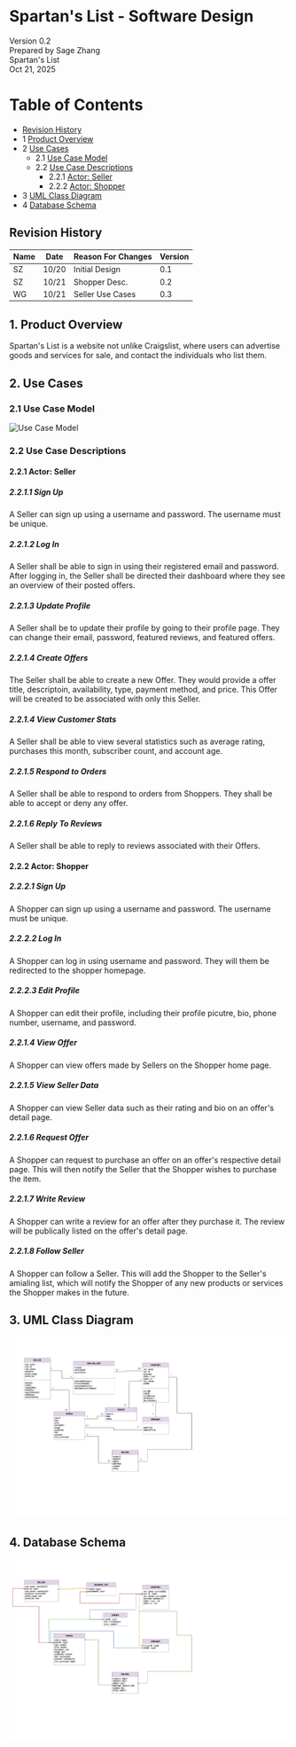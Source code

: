 # Spartan's List - Software Design 

Version 0.2  
Prepared by Sage Zhang\
Spartan's List\
Oct 21, 2025

Table of Contents
=================
* [Revision History](#revision-history)
* 1 [Product Overview](#1-product-overview)
* 2 [Use Cases](#2-use-cases)
  * 2.1 [Use Case Model](#21-use-case-model)
  * 2.2 [Use Case Descriptions](#22-use-case-descriptions)
    * 2.2.1 [Actor: Seller](#221-actor-seller)
    * 2.2.2 [Actor: Shopper](#222-actor-shopper) 
* 3 [UML Class Diagram](#3-uml-class-diagram)
* 4 [Database Schema](#4-database-schema)

## Revision History
| Name | Date    | Reason For Changes  | Version   |
| ---- | ------- | ------------------- | --------- |
|  SZ  |10/20    | Initial Design      |    0.1    |
|  SZ  |10/21    | Shopper Desc.       |    0.2    |
|  WG  |10/21    |  Seller Use Cases   |    0.3   |

## 1. Product Overview
Spartan's List is a website not unlike Craigslist, where users can advertise goods and services for sale, and contact the individuals who list them.

## 2. Use Cases
### 2.1 Use Case Model
![Use Case Model](use-case-diagram.jpg)

### 2.2 Use Case Descriptions

#### 2.2.1 Actor: Seller
##### 2.2.1.1 Sign Up
A Seller can sign up using a username and password. The username must be unique.
##### 2.2.1.2 Log In
A Seller shall be able to sign in using their registered email and password. After logging in, the Seller shall be directed their dashboard where they see an overview of their posted offers.
##### 2.2.1.3 Update Profile
A Seller shall be to update their profile by going to their profile page. They can change their email, password, featured reviews, and featured offers.
##### 2.2.1.4 Create Offers
The Seller shall be able to create a new Offer. They would provide a offer title, descriptoin, availability, type, payment method, and price. This Offer will be created to be associated with only this Seller.
##### 2.2.1.4 View Customer Stats
A Seller shall be able to view several statistics such as average rating, purchases this month, subscriber count, and account age.
##### 2.2.1.5 Respond to Orders
A Seller shall be able to respond to orders from Shoppers. They shall be able to accept or deny any offer.
##### 2.2.1.6 Reply To Reviews
A Seller shall be able to reply to reviews associated with their Offers.



#### 2.2.2 Actor: Shopper
##### 2.2.2.1 Sign Up
A Shopper can sign up using a username and password. The username must be unique.
##### 2.2.2.2 Log In
A Shopper can log in using username and password. They will them be redirected to the shopper homepage. 
##### 2.2.2.3 Edit Profile
A Shopper can edit their profile, including their profile picutre, bio, phone number, username, and password.
##### 2.2.1.4 View Offer
A Shopper can view offers made by Sellers on the Shopper home page. 
##### 2.2.1.5 View Seller Data
A Shopper can view Seller data such as their rating and bio on an offer's detail page.
##### 2.2.1.6 Request Offer
A Shopper can request to purchase an offer on an offer's respective detail page. This will then notify the Seller that the Shopper wishes to purchase the item.
##### 2.2.1.7 Write Review
A Shopper can write a review for an offer after they purchase it. The review will be publically listed on the offer's detail page.
##### 2.2.1.8 Follow Seller
A Shopper can follow a Seller. This will add the Shopper to the Seller's amialing list, which will notify the Shopper of any new products or services the Shopper makes in the future. 

## 3. UML Class Diagram
![UML Class Diagram](SpartansListClassDiagram.png)

## 4. Database Schema
![UML Class Diagram](SpartansListSchema.png)